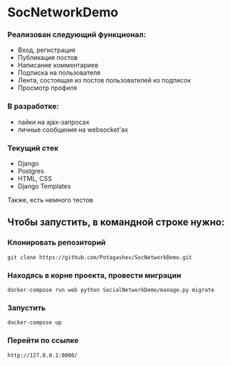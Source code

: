 # SocNetworkDemo
### Реализован следующий функционал:
- Вход, регистрация
- Публикация постов
- Написание комментариев
- Подписка на пользователя
- Лента, состоящая из постов пользователей из подписок
- Просмотр профиля
### В разработке:
- лайки на ajax-запросах
- личные сообщения на websocket'ах
### Текущий стек
- Django
- Postgres
- HTML, CSS
- Django Templates 

Также, есть немного тестов

## Чтобы запустить, в командной строке нужно:
### Клонировать репозиторий
```
git clone https://github.com/Potagashev/SocNetworkDemo.git
```
### Находясь в корне проекта, провести миграции
```
docker-compose run web python SocialNetworkDemo/manage.py migrate
```
### Запустить
```
docker-compose up
```
### Перейти по ссылке
```
http://127.0.0.1:8000/
```
